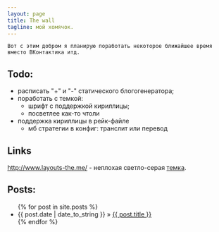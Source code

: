 ```yaml
---
layout: page
title: The wall
tagline: мой хомячок.
---
```


    Вот с этим добром я планирую поработать некоторое ближайшее время вместо ВКонтактика итд.

## Todo:
- расписать "+" и "-" статического блогогенератора;
- поработать с темкой:
    + шрифт с поддержкой кириллицы;
    + посветлее как-то чтоли
- поддержка кириллицы в рейк-файле
    + мб стратегии в конфиг: транслит или перевод

    

## Links
http://www.layouts-the.me/ - неплохая светло-серая [темка](http://www.layouts-the.me/img/minimum.png).


## Posts:
<ul class="posts">
  {% for post in site.posts %}
    <li><span>{{ post.date | date_to_string }}</span> &raquo; <a href="{{ BASE_PATH }}{{ post.url }}">{{ post.title }}</a></li>
  {% endfor %}
</ul>


